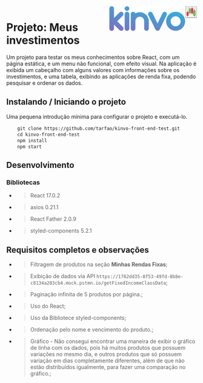 <img src="./logo.png" alt="Logo do projeto" align="right">
<img src="./logo.svg" alt="Logo do projeto" align="right">

# Projeto: Meus investimentos

Um projeto para testar os meus conhecimentos sobre React, com um página estática, e um menu não funcional, com efeito visual.
Na aplicação é exibida um cabeçalho com alguns valores com informações sobre os investimentos, e uma tabela, exibindo as aplicações
de renda fixa, podendo pesquisar e ordenar os dados.

## Instalando / Iniciando o projeto

Uma pequena introdução mínima para configurar o projeto e executá-lo.

``` 
    git clone https://github.com/tarfao/kinvo-front-end-test.git
    cd kinvo-front-end-test
    npm install 
    npm start
```

## Desenvolvimento

### Bibliotecas
* > React 17.0.2
* > axios 0.21.1
* > React Father 2.0.9
* > styled-components 5.2.1

## Requisitos completos e observações
* > Filtragem de produtos na seção **Minhas Rendas Fixas**;
* > Exibição de dados via API `https://1762dd35-8f53-49fd-8b8e-c8134a283cb4.mock.pstmn.io/getFixedIncomeClassData`;
* > Paginação infinita de 5 produtos por página.;
* > Uso do React;
* > Uso da Bibliotece styled-components;
* > Ordenação pelo nome e vencimento do produto.;
* > Gráfico - Não consegui encontrar uma maneira de exibir o gráfico de linha com os dados, pois há muitos produtos que possuem variações no mesmo dia, e outros produtos que só possuem variação em dias completamente diferentes, além de que não estão distribuídos igualmente, para fazer uma comparação no gráfico.;
